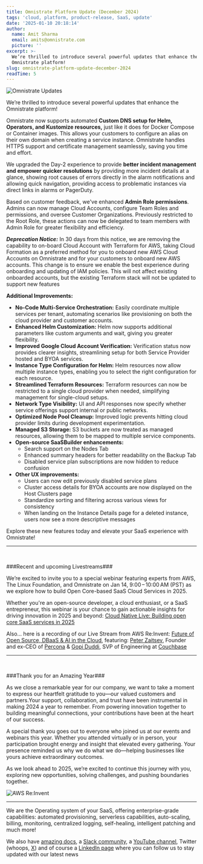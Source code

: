 ```yaml
---
title: Omnistrate Platform Update (December 2024)
tags: 'cloud, platform, product-release, SaaS, update'
date: '2025-01-10 20:18:14'
author:
  name: Amit Sharma
  email: amits@omnistrate.com
  picture: ''
excerpt: >-
  We’re thrilled to introduce several powerful updates that enhance the
  Omnistrate platform!
slug: omnistrate-platform-update-december-2024
readTime: 5
---
```


![Omnistrate Updates](https://mcusercontent.com/08ffbac64293e1abc50999571/images/e69cda54-a65c-9baf-49a1-b1e4a87b689d.png)

We’re thrilled to introduce several powerful updates that enhance the Omnistrate platform!

Omnistrate now supports automated **Custom DNS setup for Helm, Operators, and Kustomize resources,** just like it does for Docker Compose or Container images. This allows your customers to configure an alias on their own domain when creating a service instance. Omnistrate handles HTTPS support and certificate management seamlessly, saving you time and effort.


We upgraded the Day-2 experience to provide **better incident management and empower quicker resolutions** by providing more incident details at a glance, showing root causes of errors directly in the alarm notifications and allowing quick navigation, providing access to problematic instances via direct links in alarms or PagerDuty.



Based on customer feedback, we've enhanced **Admin Role permissions**. Admins can now manage Cloud Accounts, configure Team Roles and permissions, and oversee Customer Organizations. Previously restricted to the Root Role, these actions can now be delegated to team members with Admin Role for greater flexibility and efficiency.



***Deprecation Notice:*** In 30 days from this notice, we are removing the capability to on-board Cloud Account with Terraform for AWS, taking Cloud Formation as a preferred method for you to onboard new AWS Cloud Accounts on Omnistrate and for your customers to onboard new AWS accounts. This change is to ensure we enable the best experience during onboarding and updating of IAM policies. This will not affect existing onboarded accounts, but the existing Terraform stack will not be updated to support new features

**Additional Improvements:**

- **No-Code Multi-Service Orchestration:** Easily coordinate multiple services per tenant, automating scenarios like provisioning on both the cloud provider and customer accounts.
- **Enhanced Helm Customization:** Helm now supports additional parameters like custom arguments and wait, giving you greater flexibility.
- **Improved Google Cloud Account Verification:** Verification status now provides clearer insights, streamlining setup for both Service Provider hosted and BYOA services.
- **Instance Type Configuration for Helm:** Helm resources now allow multiple instance types, enabling you to select the right configuration for each resource.
- **Streamlined Terraform Resources:** Terraform resources can now be restricted to a single cloud provider when needed, simplifying management for single-cloud setups.
- **Network Type Visibility:** UI and API responses now specify whether service offerings support internal or public networks.
- **Optimized Node Pool Cleanup:** Improved logic prevents hitting cloud provider limits during development experimentation.
- **Managed S3 Storage:** S3 buckets are now treated as managed resources, allowing them to be mapped to multiple service components.
- **Open-source SaaSBuilder enhancements:**
    - Search support on the Nodes Tab
    - Enhanced summary headers for better readability on the Backup Tab
    - Disabled service plan subscriptions are now hidden to reduce confusion
- **Other UX improvements:**
    - Users can now edit previously disabled service plans
    - Cluster access details for BYOA accounts are now displayed on the Host Clusters page
    - Standardize sorting and filtering across various views for consistency
    - When landing on the Instance Details page for a deleted instance, users now see a more descriptive messages

Explore these new features today and elevate your SaaS experience with Omnistrate!

----------
<br/>

###Recent and upcoming Livestreams###

We’re excited to invite you to a special webinar featuring experts from AWS, The Linux Foundation, and Omnistrate on Jan 14, 9:00 – 10:00 AM (PST) as we explore how to build Open Core-based SaaS Cloud Services in 2025.

Whether you're an open-source developer, a cloud enthusiast, or a SaaS entrepreneur, this webinar is your chance to gain actionable insights for driving innovation in 2025 and beyond: [Cloud Native Live: Building open core SaaS services in 2025][2]

Also… here is a recording of our Live Stream from AWS Re:Invent: [Future of Open Source, DBaaS & AI in the Cloud][3], featuring:  [Peter Zaitsev][4], Founder and ex-CEO of [Percona][5] & [Gopi Duddi][6], SVP of Engineering at [Couchbase][7]

----------
<br/>

###Thank you for an Amazing Year###

As we close a remarkable year for our company, we want to take a moment to express our heartfelt gratitude to you—our valued customers and partners.Your support, collaboration, and trust have been instrumental in making 2024 a year to remember. From powering innovation together to building meaningful connections, your contributions have been at the heart of our success.

A special thank you goes out to everyone who joined us at our events and webinars this year. Whether you attended virtually or in person, your participation brought energy and insight that elevated every gathering. Your presence reminded us why we do what we do—helping businesses like yours achieve extraordinary outcomes.

As we look ahead to 2025, we’re excited to continue this journey with you, exploring new opportunities, solving challenges, and pushing boundaries together.

![AWS Re:Invent][8]

----------

We are the Operating system of your SaaS, offering enterprise-grade capabilities: automated provisioning, serverless capabilities, auto-scaling, billing, monitoring, centralized logging, self-healing, intelligent patching and much more!

We also have [amazing docs][9], a [Slack community][10], a [YouTube channel][11], Twitter (whoops, [X][12]) and of course a [LinkedIn page][13] where you can follow us to stay updated with our latest news


  [1]: https://drive.google.com/thumbnail?id=1TLmi87MFqPI2Sm9JVAETnu49nCbI6A5g&sz=w720
  [2]: https://community.cncf.io/e/m5j5ax/
  [3]: https://www.linkedin.com/posts/kkgupta2_building-ai-native-data-applications-in-the-activity-7269850118424600576-hoeP?utm_source=share&utm_medium=member_desktop
  [4]: https://www.linkedin.com/in/peterzaitsev/
  [5]: https://www.linkedin.com/company/percona/
  [6]: https://www.linkedin.com/in/gopi-duddi/
  [7]: https://www.linkedin.com/company/couchbase/
  [8]: https://drive.google.com/thumbnail?id=1HZcWbDYLr73xMKfbSIeaW7mszCU3tJlj&sz=w720 "AWS:reInvent"
  [9]: http://docs.omnistrate.com
  [10]: https://join.slack.com/t/cloudnative-u5h1399/shared_invite/zt-1qf3cgi37-lCV1vKJlrBioqGuVjKBtyw
  [11]: https://www.youtube.com/@omnistrate
  [12]: https://twitter.com/omnistrate
  [13]: https://www.linkedin.com/company/omnistrate/
